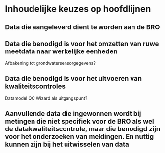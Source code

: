 Inhoudelijke keuzes op hoofdlijnen
==================================

Data die aangeleverd dient te worden aan de BRO
-----------------------------------------------

Data die benodigd is voor het omzetten van ruwe meetdata naar werkelijke eenheden
---------------------------------------------------------------------------------

Afbakening tot grondwatersensorgegevens?

Data die benodigd is voor het uitvoeren van kwaliteitscontroles
---------------------------------------------------------------

Datamodel QC Wizard als uitgangspunt?

Aanvullende data die ingewonnen wordt bij metingen die niet specifiek voor de BRO als wel de datakwaliteitscontrole, maar die benodigd zijn voor het onderzoeken van meldingen. En nuttig kunnen zijn bij het uitwisselen van data
----------------------------------------------------------------------------------------------------------------------------------------------------------------------------------------------------------------------------------
